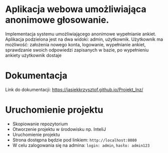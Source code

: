 # Aplikacja webowa umożliwiająca anonimowe głosowanie.

Implementacja systemu umożliwiającego anonimowe wypełnianie ankiet. Aplikacja podzielona jest na dwa widoki: admin, użytkownik.
Użytkownik ma możliwość: założenia nowego konta, logowanie, wypełnianie ankiet, sprawdzanie swoich odpowiedzi zapisanych w bazie, po wypełnieniu ankiety użytkownik dostaje 

# Dokumentacja
Link do dokumentacji: https://jasiekkrzysztof.github.io/Projekt_Inz/


# Uruchomienie projektu
- Skopiowanie repozytorium
- Otworzenie projektu w środowisku np. InteliJ
- Uruchomienie projektu
- Strona dostępna będzie pod linkiem: `http://localhost:8080`
- W celu zalogowania się na admina: `login: admin`, `hasło: admin123`
